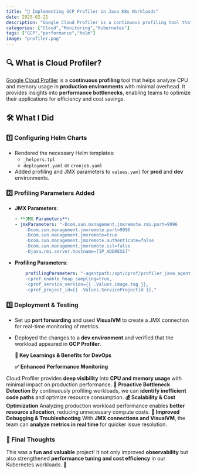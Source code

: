 ```yaml
---
title: "🚀 Implementing GCP Profiler in Java K8s Workloads"
date: 2025-02-21
description: "Google Cloud Profiler is a continuous profiling tool that helps analyze CPU and memory usage in production environments with minimal overhead. It provides insights into performance bottlenecks, enabling teams to optimize their applications for efficiency and cost savings."
categories: ["Cloud","Monitoring","Kubernetes"]
tags: ["GCP","performance","helm"]
image: "profiler.png"
---
```


## 🔍 What is Cloud Profiler?

[Google Cloud Profiler](https://cloud.google.com/profiler) is a **continuous profiling** tool that helps analyze CPU and memory usage in **production environments** with minimal overhead. It provides insights into **performance bottlenecks**, enabling teams to optimize their applications for efficiency and cost savings.

## 🛠 What I Did

### 1️⃣ Configuring Helm Charts

- Rendered the necessary Helm templates:
  - `_helpers.tpl`
  - `deployment.yaml` or `cronjob.yaml`
- Added profiling and JMX parameters to `values.yaml` for **prod** and **dev** environments.

### 2️⃣ Profiling Parameters Added

- **JMX Parameters**:

    ```yaml
    - **JMX Parameters**:
    - jmxParameters: "-Dcom.sun.management.jmxremote.rmi.port=9996
        -Dcom.sun.management.jmxremote.port=9996
        -Dcom.sun.management.jmxremote=true
        -Dcom.sun.management.jmxremote.authenticate=false
        -Dcom.sun.management.jmxremote.ssl=false
        -Djava.rmi.server.hostname=[IP_ADDRESS]"
    ```

- **Profiling Parameters**:

    ```yaml
        profilingParameters: "-agentpath:/opt/cprof/profiler_java_agent.so=-logtostderr,
        -cprof_enable_heap_sampling=true,
        -cprof_service_version={{ .Values.image.tag }},
        -cprof_project_id={{ .Values.ServiceProjectid }},"
    ```

### 3️⃣ Deployment & Testing

- Set up **port forwarding** and used **VisualVM** to create a JMX connection for real-time monitoring of metrics.
- Deployed the changes to a **dev environment** and verified that the workload appeared in **GCP Profiler**.

    **🚀 Key Learnings & Benefits for DevOps**

    **✅ Enhanced Performance Monitoring**

Cloud Profiler provides **deep visibility** into **CPU and memory usage** with minimal impact on production performance.
    **🛑 Proactive Bottleneck Detection**
By continuously profiling workloads, we can **identify inefficient code paths** and optimize resource consumption.
    **💰 Scalability & Cost Optimization**
Analyzing production workload performance enables **better resource allocation**, reducing unnecessary compute costs.
**🔧 Improved Debugging & Troubleshooting**
With **JMX connections and VisualVM**, the team can **analyze metrics in real time** for quicker issue resolution.

### 🎉 Final Thoughts

This was a **fun and valuable** project! It not only improved **observability** but also strengthened **performance tuning and cost efficiency** in our Kubernetes workloads. 🚀
